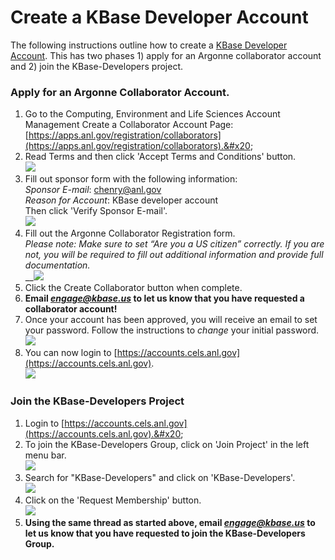 # Create a KBase Developer Account

The following instructions outline how to create a [KBase Developer Account](http://accounts.cels.anl.gov/). This has two phases 1) apply for an Argonne collaborator account and 2) join the KBase-Developers project.&#x20;

### Apply for an Argonne Collaborator Account.&#x20;

1. Go to the Computing, Environment and Life Sciences Account Management Create a Collaborator Account Page: [https://apps.anl.gov/registration/collaborators](https://apps.anl.gov/registration/collaborators).&#x20;
2. Read Terms and then click 'Accept Terms and Conditions' button.\
   ![](https://lh5.googleusercontent.com/D\_5FSgEQSnCUEtnmbs7k5t-LuY8tOrYTY3x4vK2Vu06LXa9PjMBEVcOLTU21HDUZ8HO4x9pThbLWxvD7vXbZMGyVYg-yvZbWD9rkiMCyRoiIsVxbIqYIR8IpVon7FPS-fW1pnC54RQrfF63MYX-VU8NcDmOuELbXEy6eZOB58SjyMGfEr4CRj77IS7eMx5m-YUNhWTwfwA)
3. Fill out sponsor form with the following information: \
   _Sponsor E-mail_: chenry@anl.gov\
   _Reason for Account_: KBase developer account\
   Then click 'Verify Sponsor E-mail'.\
   ![](https://lh3.googleusercontent.com/7D\_usiOP4kYnZ3XVMQNwdZjSGWlCwwtAfUNWM3C0o8DsjlGkEKs8-wSW743KsgNbbjPtL-6LiABKH5TmtSCZHUTibPACb2-8B7xTBYu9YXZ6zgu2DfXj0sadTNO9kdy2C1ujQ7zGvoFvzlYmPwUi6KHy14uWOThERQyE7dBf3PIsYSnVVwL2iavnmkiq83yvjfkDkdZIEw)
4. Fill out the Argonne Collaborator Registration form. \
   _Please note: Make sure to set “Are you a US citizen” correctly. If you are not, you will be required to fill out additional information and provide full documentation._\
   __![](https://lh4.googleusercontent.com/7htIgaaGceW4DZsfNZvMXWxhUd8O6HaL0Mu6b1LROTv1fTsgLwTv0EwsOBWvpleL6GhRe\_JIrJBHWxLeR57yzxlA2Ee4kOivjYN6YqGk1Iz4J4AYn7UydZ0IbkdJIgSgyS87v9toexgdom-\_vZ6-VmXrtRrv3bgu7y0Gd-WkoxwkAeg1O-PnvORQYGpVP\_427muaFLG7LQ)
5. Click the Create Collaborator button when complete.&#x20;
6. **Email **_**engage@kbase.us**_** to let us know that you have requested a collaborator account!**&#x20;
7. Once your account has been approved, you will receive an email to set your password. Follow the instructions to _change_ your initial password. \
   ![](https://lh5.googleusercontent.com/wa5MwwzBDhDKwpZX2YW6rvtbJz2jhUIJa2vZKjPXO7qJPgYqrKshow7Wc7NLhMj4gBkXIYDs6-fY-Bu3DcWIXlYcQt5u8TtRnC-u5gk3PkIpmn3yN\_dgIVZMmNXHdGzWRNAG1\_7LfiGBglem6Yw5Pcwwwl6hmqH7RE5T03A9KJ-0rf24zL-agLZmpLFwz9SxUNuQuuxY9g)
8. You can now login to [https://accounts.cels.anl.gov](https://accounts.cels.anl.gov). \
   ![](https://lh6.googleusercontent.com/4moAjPiLXI97bZxJVJ0N8b\_HKjlGxL1ll-f4fmHTkehVH7ARf\_\_W8Wn7ICk0z-clzV8xFtquBfi7p2\_Y04UgN1YTrscnrdhe0Ro\_lLdlM7xghIUf9TObCoWLqI84GYr8cghT-THXCdNiq3QWG6C5kl8sJ7TchYuIJ8gE-92rEsKgDde-RB1cf24e0IIkMyqyjMeo9k5LQg)

### Join the KBase-Developers Project

1. Login to [https://accounts.cels.anl.gov](https://accounts.cels.anl.gov).&#x20;
2. To join the KBase-Developers Group, click on 'Join Project' in the left menu bar. \
   ![](https://lh3.googleusercontent.com/HqzJpF98WnCpiX5CGXdHVS-Nf-Hs5NRUSLl-gehzj55jQ21vNCK5skwTNssO3QyzrJDHGuYMp4bhlrI49v5BsIV1NvAo-BL18N3jWDvnAwePqhth4N0RwUuGe-lHEwkgtc2WHZvvLcaIfFMPCHdFdAkmeXW-iSMSXg6sYILgAAGyhF0\_dutO6YXSPTwVlfSyoYqTPurNAQ)
3. Search for "KBase-Developers" and click on 'KBase-Developers'.\
   ![](https://lh5.googleusercontent.com/ZYVCeXUiB3C5lghDsa5n\_ebIbxzLW76Sv59IqxXO3aa3ybU2McPd4X4ia02zR43UUFiY9QgPW27MOMEAn08cX59c7KsuuzWRx2nWD34LDpsqK9UvmvIZKi5OliRc95YGAXYEqUrMfwqVs02PyrxUpVO8tpicbJRqh8nDLLV-cefs1lrHLo05xpiOgHw3OA12Tz1oCo0eTA)
4. Click on the 'Request Membership' button.\
   ![](https://lh4.googleusercontent.com/ElVrHoD6BDWRzhqvqDpu70\_4Soc9hXX1DVqduyjP\_MxukImtSnsHYSYqjbbpaJ6nd9s0rocdkSXpBId\_2dUuaCapdehSYpqQGDmr70XRmRHjd3D84GS\_rTFJDvOGmSAN62CIEfnFDFEIk-jBnwweIy\_JArEiMR4lr-sepKjEf\_6RLaH5LqySmafLG1qfrsVdJtglDzsWMw)
5. **Using the same thread as started above, email **_**engage@kbase.us**_** to let us know that you have requested to join the KBase-Developers Group.**
